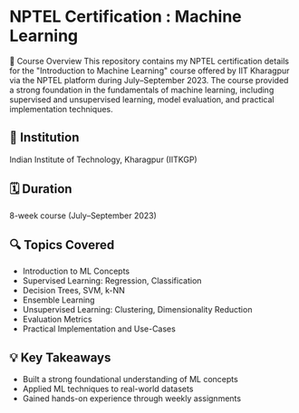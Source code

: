 # NPTEL Certification : Machine Learning

🧠 Course Overview
This repository contains my NPTEL certification details for the "Introduction to Machine Learning" course offered by IIT Kharagpur via the NPTEL platform during July–September 2023. The course provided a strong foundation in the fundamentals of machine learning, including supervised and unsupervised learning, model evaluation, and practical implementation techniques.

## 🏫 Institution
Indian Institute of Technology, Kharagpur (IITKGP)

## 🗓️ Duration
8-week course (July–September 2023)

## 🔍 Topics Covered
- Introduction to ML Concepts
- Supervised Learning: Regression, Classification
- Decision Trees, SVM, k-NN
- Ensemble Learning
- Unsupervised Learning: Clustering, Dimensionality Reduction
- Evaluation Metrics
- Practical Implementation and Use-Cases

## 💡 Key Takeaways
- Built a strong foundational understanding of ML concepts
- Applied ML techniques to real-world datasets
- Gained hands-on experience through weekly assignments
